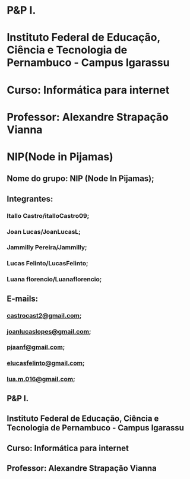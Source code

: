 # P&P I.

# Instituto Federal de Educação, Ciência e Tecnologia de Pernambuco - Campus Igarassu

# Curso: Informática para internet

# Professor: Alexandre Strapação Vianna
# NIP(Node in Pijamas)

 ## Nome do grupo: **NIP (Node In Pijamas);**
 ## Integrantes:
 ### Itallo Castro/italloCastro09;
 ### Joan Lucas/JoanLucasL;
 ### Jammilly Pereira/Jammilly;
 ### Lucas Felinto/LucasFelinto;
 ### Luana florencio/Luanaflorencio;
 
 ## E-mails:
 ### castrocast2@gmail.com;
 ### joanlucaslopes@gmail.com;
 ### pjaanf@gmail.com;
 ### elucasfelinto@gmail.com;
 ### lua.m.016@gmail.com;
 
 ## P&P I.

## Instituto Federal de Educação, Ciência e Tecnologia de Pernambuco - Campus Igarassu

## Curso: Informática para internet

## Professor: Alexandre Strapação Vianna
